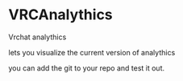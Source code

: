 # VRCAnalythics
Vrchat analythics

lets you visualize the current version of analythics

you can add the git to your repo and test it out.
